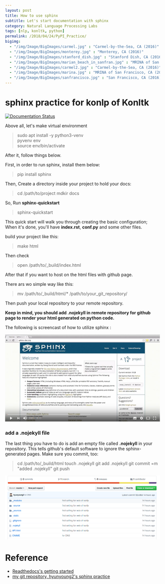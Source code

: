 ```yaml
---
layout: post
title: How to use sphinx
subtitle: Let's start documentation with sphinx
category: Natural Language Processing Labs
tags: [nlp, konltk, python]
permalink: /2018/04/24/PyPI_Practice/
bigimg: 
  - "/img/Image/BigImages/carmel.jpg" : "Carmel-by-the-Sea, CA (2016)"
  - "/img/Image/BigImages/monterey.jpg" : "Monterey, CA (2016)"
  - "/img/Image/BigImages/stanford_dish.jpg" : "Stanford Dish, CA (2016)"
  - "/img/Image/BigImages/marian_beach_in_sanfran.jpg" : "MRINA of San Francisco, CA (2016)"
  - "/img/Image/BigImages/carmel2.jpg" : "Carmel-by-the-Sea, CA (2016)"
  - "/img/Image/BigImages/marina.jpg" : "MRINA of San Francisco, CA (2016)"
  - "/img/Image/BigImages/sanfrancisco.jpg" : "San Francisco, CA (2016)"
---
```



# sphinx practice for konlp of Konltk

[![Documentation Status](https://readthedocs.org/projects/hyunyoung2s-sphinx-practice/badge/?version=latest)](http://hyunyoung2s-sphinx-practice.readthedocs.io/en/latest/?badge=latest)

Above all, let's make virtual environment 

> sudo apt install -y python3-venv  
> pyvenv env  
> source env/bin/activate

After it, follow things below.

First, in order to run sphinx, install them below:

> pip install sphinx

Then, Create a directory inside your project to hold your docs: 

> cd /path/to/project
> mdkir docs

So, Run **sphinx-quickstart**

> sphinx-quickstart

This quick start will walk you through creating the basic configuration; When it's done, you'll have **index.rst**, **conf.py** and some other files. 

build your project like this:

> make html

Then check 

> open /path/to/\_build/index.html

After that if you want to host on the html files with github page. 

There ars wo simple way like this:

> mv /path/to/\_build/html/* /path/to/your_git_repository/  

Then push your local repository to your remote repository. 

**Keep in mind, you should add \.nojekyll in remote repository for github page to render your html generated on python code.**

The following is screencast of how to utilize sphinx : 

[![](https://raw.githubusercontent.com/hyunyoung2/hyunyoung2_sphinx_practice/master/imgs/sphinx_image.png)](https://www.youtube.com/embed/oJsUvBQyHBs)

### add a \.nojekyll file

The last thing you have to do is add an empty file called **\.nojekyll** in your repository. This tells github's default software to ignore the sphinx-generated pages. Make sure you commit, too:

> cd /path/to/\_build/html
> touch .nojekyll
> git add .nojekyll
> git commit =m "added .nojekyll"
> git push

![](https://raw.githubusercontent.com/hyunyoung2/hyunyoung2_sphinx_practice/master/imgs/nojekll_file.png)

# Reference 

 - [Readthedocs's getting started](https://docs.readthedocs.io/en/latest/getting_started.html) 
 - [my git repository, hyunyoung2's sphinx practice](https://github.com/hyunyoung2/hyunyoung2_sphinx_practice)
